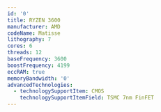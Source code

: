 ```yaml
---
id: '0'
title: RYZEN 3600
manufacturer: AMD
codeName: Matisse
lithography: 7
cores: 6
threads: 12
baseFrequency: 3600
boostFrequency: 4199
eccRAM: true
memoryBandwidth: '0'
advancedTechnologies:
  - technologySupportItem: CMOS
    technologySupportItemField: TSMC 7nm FinFET
---
```


